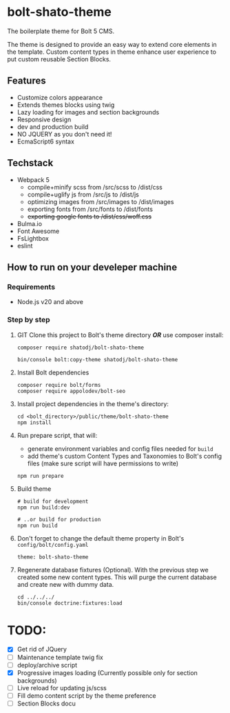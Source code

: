 # bolt-shato-theme
The boilerplate theme for Bolt 5 CMS.

The theme is designed to provide an easy way to extend core elements in the template. Custom content types in theme enhance user experience to put custom reusable Section Blocks.

## Features
- Customize colors appearance
- Extends themes blocks using twig
- Lazy loading for images and section backgrounds
- Responsive design
- dev and production build
- NO JQUERY as you don't need it!
- EcmaScript6 syntax

## Techstack
- Webpack 5
    - compile+minify scss from /src/scss to /dist/css
    - compile+uglify js from /src/js to /dist/js
    - optimizing images from /src/images to /dist/images
    - exporting fonts from /src/fonts to /dist/fonts
    - ~~exporting google fonts to /dist/css/woff.css~~
- Bulma.io
- Font Awesome
- FsLightbox
- eslint

## How to run on your develeper machine

### Requirements
- Node.js v20 and above

### Step by step

1. GIT Clone this project to Bolt's theme directory ***OR*** use composer install:

    ```
    composer require shatodj/bolt-shato-theme

    bin/console bolt:copy-theme shatodj/bolt-shato-theme
    ```

1. Install Bolt dependencies

    ```
    composer require bolt/forms
    composer require appolodev/bolt-seo

    ```

1. Install project dependencies in the theme's directory:

    ```
    cd <bolt_directory>/public/theme/bolt-shato-theme
    npm install 
    ```

1. Run prepare script, that will:
    - generate environment variables and config files needed for `build`
    - add theme's custom Content Types and Taxonomies to Bolt's config files (make sure script will have permissions to write)

    ```
    npm run prepare
    ```

1. Build theme

    ```
    # build for development
    npm run build:dev

    # ..or build for production
    npm run build
    ```

 1. Don't forget to change the default theme property in Bolt's `config/bolt/config.yaml`

    ```
    theme: bolt-shato-theme
    ```

1. Regenerate database fixtures (Optional).
   With the previous step we created some new content types. This will purge the current database and create new with dummy data.  

   ```
   cd ../../../
   bin/console doctrine:fixtures:load

   ```

# TODO:
- [x] Get rid of JQuery
- [ ] Maintenance template twig fix
- [ ] deploy/archive script
- [x] Progressive images loading (Currently possible only for section backgrounds)
- [ ] Live reload for updating js/scss
- [ ] Fill demo content script by the theme preference
- [ ] Section Blocks docu